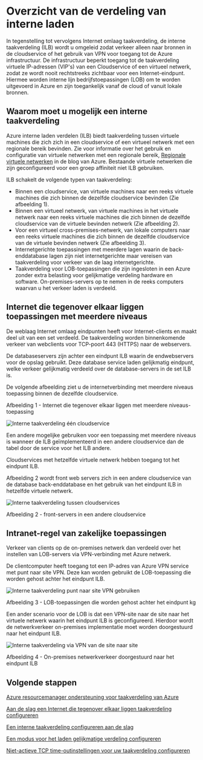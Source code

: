 
<properties
   pageTitle="Interne taakverdeling overzicht | Microsoft Azure"
   description="Overzicht voor interne taakverdeling en de bijbehorende functies. De werking van een verdeling van de belasting voor Azure en mogelijke scenario's voor het configureren van interne eindpunten"
   services="load-balancer"
   documentationCenter="na"
   authors="sdwheeler"
   manager="carmonm"
   editor="tysonn" />
<tags
   ms.service="load-balancer"
   ms.devlang="na"
   ms.topic="article"
   ms.tgt_pltfrm="na"
   ms.workload="infrastructure-services"
   ms.date="10/24/2016"
   ms.author="sewhee" />


# <a name="internal-load-balancer-overview"></a>Overzicht van de verdeling van interne laden

In tegenstelling tot vervolgens Internet omlaag taakverdeling, de interne taakverdeling (ILB) wordt u omgeleid zodat verkeer alleen naar bronnen in de cloudservice of het gebruik van VPN voor toegang tot de Azure infrastructuur. De infrastructuur beperkt toegang tot de taakverdeling virtuele IP-adressen (VIP's) van een Cloudservice of een virtueel netwerk, zodat ze wordt nooit rechtstreeks zichtbaar voor een Internet-eindpunt. Hiermee worden interne lijn bedrijfstoepassingen (LOB) om te worden uitgevoerd in Azure en zijn toegankelijk vanaf de cloud of vanuit lokale bronnen.

## <a name="why-you-may-need-an-internal-load-balancer"></a>Waarom moet u mogelijk een interne taakverdeling

Azure interne laden verdelen (ILB) biedt taakverdeling tussen virtuele machines die zich zich in een cloudservice of een virtueel netwerk met een regionale bereik bevinden. Zie voor informatie over het gebruik en configuratie van virtuele netwerken met een regionale bereik, [Regionale virtuele netwerken](https://azure.microsoft.com/blog/2014/05/14/regional-virtual-networks/) in de blog van Azure. Bestaande virtuele netwerken die zijn geconfigureerd voor een groep affiniteit niet ILB gebruiken.

ILB schakelt de volgende typen van taakverdeling:

- Binnen een cloudservice, van virtuele machines naar een reeks virtuele machines die zich binnen de dezelfde cloudservice bevinden (Zie afbeelding 1).
- Binnen een virtueel netwerk, van virtuele machines in het virtuele netwerk naar een reeks virtuele machines die zich binnen de dezelfde cloudservice van de virtuele bevinden netwerk (Zie afbeelding 2).
- Voor een virtueel cross-premises-netwerk, van lokale computers naar een reeks virtuele machines die zich binnen de dezelfde cloudservice van de virtuele bevinden netwerk (Zie afbeelding 3).
- Internetgerichte toepassingen met meerdere lagen waarin de back-enddatabase lagen zijn niet internetgerichte maar vereisen van taakverdeling voor verkeer van de laag internetgerichte.
- Taakverdeling voor LOB-toepassingen die zijn ingesloten in een Azure zonder extra belasting voor gelijkmatige verdeling hardware en software. On-premises-servers op te nemen in de reeks computers waarvan u het verkeer laden is verdeeld.

## <a name="internet-facing-multi-tier-applications"></a>Internet die tegenover elkaar liggen toepassingen met meerdere niveaus


De weblaag Internet omlaag eindpunten heeft voor Internet-clients en maakt deel uit van een set verdeeld. De taakverdeling worden binnenkomende verkeer van webclients voor TCP-poort 443 (HTTPS) naar de webservers.

De databaseservers zijn achter een eindpunt ILB waarin de endwebservers voor de opslag gebruikt. Deze database service laden gelijkmatig eindpunt, welke verkeer gelijkmatig verdeeld over de database-servers in de set ILB is.

De volgende afbeelding ziet u de internetverbinding met meerdere niveaus toepassing binnen de dezelfde cloudservice.

Afbeelding 1 - Internet die tegenover elkaar liggen met meerdere niveaus-toepassing

![Interne taakverdeling één cloudservice](./media/load-balancer-internal-overview/IC736321.png)

Een andere mogelijke gebruiken voor een toepassing met meerdere niveaus is wanneer de ILB geïmplementeerd in een andere cloudservice dan de tabel door de service voor het ILB andere.

Cloudservices met hetzelfde virtuele netwerk hebben toegang tot het eindpunt ILB.

Afbeelding 2 wordt front web servers zich in een andere cloudservice van de database back-enddatabase en het gebruik van het eindpunt ILB in hetzelfde virtuele netwerk.

![Interne taakverdeling tussen cloudservices](./media/load-balancer-internal-overview/IC744147.png)

Afbeelding 2 - front-servers in een andere cloudservice

## <a name="intranet-line-of-business-applications"></a>Intranet-regel van zakelijke toepassingen

Verkeer van clients op de on-premises netwerk dan verdeeld over het instellen van LOB-servers via VPN-verbinding met Azure netwerk.

De clientcomputer heeft toegang tot een IP-adres van Azure VPN service met punt naar site VPN. Deze kan worden gebruikt de LOB-toepassing die worden gehost achter het eindpunt ILB.

![Interne taakverdeling punt naar site VPN gebruiken](./media/load-balancer-internal-overview/IC744148.png)

Afbeelding 3 - LOB-toepassingen die worden gehost achter het eindpunt kg

Een ander scenario voor de LOB is dat een VPN-site naar de site naar het virtuele netwerk waarin het eindpunt ILB is geconfigureerd. Hierdoor wordt de netwerkverkeer on-premises implementatie moet worden doorgestuurd naar het eindpunt ILB.

![Interne taakverdeling via VPN van de site naar site](./media/load-balancer-internal-overview/IC744150.png)

Afbeelding 4 - On-premises netwerkverkeer doorgestuurd naar het eindpunt ILB


## <a name="next-steps"></a>Volgende stappen

[Azure resourcemanager ondersteuning voor taakverdeling van Azure](load-balancer-arm.md)

[Aan de slag een Internet die tegenover elkaar liggen taakverdeling configureren](load-balancer-get-started-internet-arm-ps.md)

[Een interne taakverdeling configureren aan de slag](load-balancer-get-started-ilb-arm-ps.md)

[Een modus voor het laden gelijkmatige verdeling configureren](load-balancer-distribution-mode.md)

[Niet-actieve TCP time-outinstellingen voor uw taakverdeling configureren](load-balancer-tcp-idle-timeout.md)

